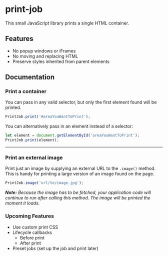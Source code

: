 # print-job

This small JavaScript library prints a single HTML container.

## Features

* No popup windows or iFrames
* No moving and replacing HTML
* Preserve styles inherited from parent elements


## Documentation


### Print a container
You can pass in any valid selector, but only the first element found will be printed.
```javascript
PrintJob.print('#areaYouWantToPrint');
``` 

You can alternatively pass in an element instead of a selector:
```javascript
let element = document.getElementById('areaYouWantToPrint');
PrintJob.print(element);
```

---

### Print an external image
Print just an image by supplying an external URL to the `.image()` method. This is handy for printing a large version of
an image found on the page.  
 ```javascript
PrintJob.image('url/to/image.jpg');
```

_**Note:** Because the image has to be fetched, your application code will continue to run after calling this method.
The image will be printed the moment it loads._ 

### Upcoming Features
* Use custom print CSS
* Lifecycle callbacks
    * Before print
    * After print
* Preset jobs (set up the job and print later)
